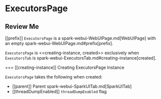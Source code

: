 # ExecutorsPage

## Review Me

[[prefix]]
`ExecutorsPage` is a spark-webui-WebUIPage.md[WebUIPage] with an empty spark-webui-WebUIPage.md#prefix[prefix].

`ExecutorsPage` is <<creating-instance, created>> exclusively when `ExecutorsTab` is spark-webui-ExecutorsTab.md#creating-instance[created].

=== [[creating-instance]] Creating ExecutorsPage Instance

`ExecutorsPage` takes the following when created:

* [[parent]] Parent spark-webui-SparkUITab.md[SparkUITab]
* [[threadDumpEnabled]] `threadDumpEnabled` flag
